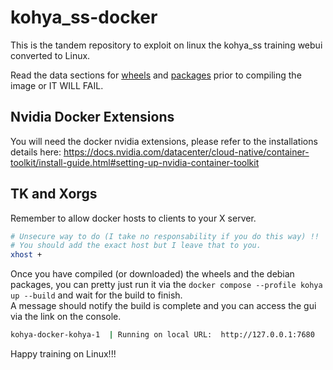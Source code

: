 # kohya_ss-docker
This is the tandem repository to exploit on linux the kohya_ss training webui converted to Linux.  

Read the data sections for [wheels](kohya_ss/data) and [packages](kohya_ss/data/libs) prior to compiling the image or IT WILL FAIL.

## Nvidia Docker Extensions

You will need the docker nvidia extensions, please refer to the installations details here: https://docs.nvidia.com/datacenter/cloud-native/container-toolkit/install-guide.html#setting-up-nvidia-container-toolkit

## TK and Xorgs

Remember to allow docker hosts to clients to your X server.

```bash
# Unsecure way to do (I take no responsability if you do this way) !! 
# You should add the exact host but I leave that to you.
xhost +
```

Once you have compiled (or downloaded) the wheels and the debian packages, you can pretty just run it via the `docker compose --profile kohya up --build` and wait for the build to finish.  
A message should notify the build is complete and you can access the gui via the link on the console.  
```bash
kohya-docker-kohya-1  | Running on local URL:  http://127.0.0.1:7680
```

Happy training on Linux!!!  


